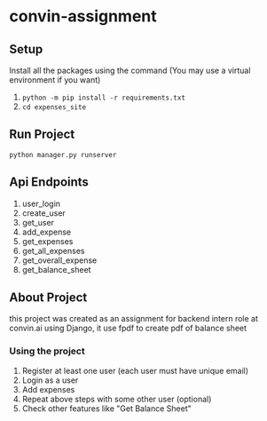 # convin-assignment

## Setup
Install all the packages using the command (You may use a virtual environment if you want)

1. `python -m pip install -r requirements.txt`
2. `cd expenses_site`

## Run Project

`python manager.py runserver`


## Api Endpoints

1. user_login
2. create_user
3. get_user
4. add_expense
5. get_expenses
6. get_all_expenses
7. get_overall_expense
8. get_balance_sheet

## About Project

this project was created as an assignment for backend intern role at convin.ai using Django, it use fpdf to create pdf of balance sheet

### Using the project 

1. Register at least one user (each user must have unique email)
2. Login as a user
3. Add expenses
4. Repeat above steps with some other user (optional)
5. Check other features like "Get Balance Sheet"

